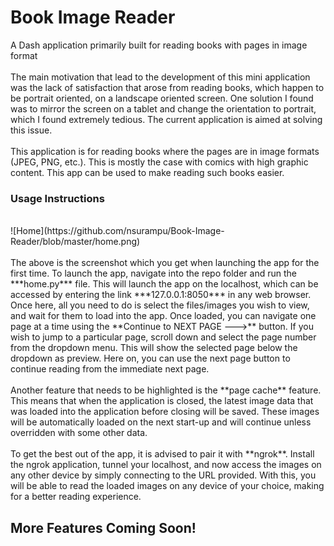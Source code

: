 # Book Image Reader
A Dash application primarily built for reading books with pages in image format
<br><br>
The main motivation that lead to the development of this mini application was the lack of satisfaction that arose from reading books, which happen to be portrait oriented, on a landscape oriented screen. One solution I found was to mirror the screen on a tablet and change the orientation to portrait, which I found extremely tedious. The current application is aimed at solving this issue.
<br><br>
This application is for reading books where the pages are in image formats (JPEG, PNG, etc.). This is mostly the case with comics with high graphic content. This app can be used to make reading such books easier.

### Usage Instructions
<br>
![Home](https://github.com/nsurampu/Book-Image-Reader/blob/master/home.png)
<br><br>
The above is the screenshot which you get when launching the app for the first time. To launch the app, navigate into the repo folder and run the ***home.py*** file. This will launch the app on the localhost, which can be accessed by entering the link ***127.0.0.1:8050*** in any web browser. Once here, all you need to do is select the files/images you wish to view, and wait for them to load into the app. Once loaded, you can navigate one page at a time using the **Continue to NEXT PAGE --->** button. If you wish to jump to a particular page, scroll down and select the page number from the dropdown menu. This will show the selected page below the dropdown as preview. Here on, you can use the next page button to continue reading from the immediate next page.
<br><br>
Another feature that needs to be highlighted is the **page cache** feature. This means that when the application is closed, the latest image data that was loaded into the application before closing will be saved. These images will be automatically loaded on the next start-up and will continue unless overridden with some other data.
<br><br>
To get the best out of the app, it is advised to pair it with **ngrok**. Install the ngrok application, tunnel your localhost, and now access the images on any other device by simply connecting to the URL provided. With this, you will be able to read the loaded images on any device of your choice, making for a better reading experience.

## More Features Coming Soon!
